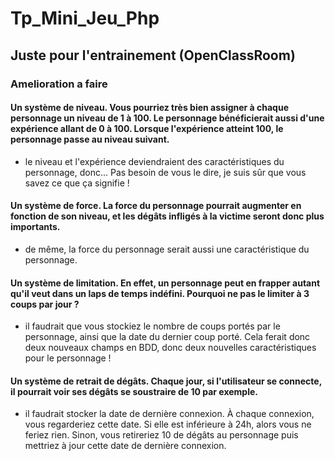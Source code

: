 # Tp_Mini_Jeu_Php
## Juste pour l'entrainement (OpenClassRoom)

### Amelioration a faire
    
#### Un système de niveau. Vous pourriez très bien assigner à chaque personnage un niveau de 1 à 100. Le personnage bénéficierait aussi d'une expérience allant de 0 à 100. Lorsque l'expérience atteint 100, le personnage passe au niveau suivant.

- le niveau et l'expérience deviendraient des caractéristiques du personnage, donc... Pas besoin de vous le dire, je suis sûr que vous savez ce que ça signifie !

#### Un système de force. La force du personnage pourrait augmenter en fonction de son niveau, et les dégâts infligés à la victime seront donc plus importants.

- de même, la force du personnage serait aussi une caractéristique du personnage.

#### Un système de limitation. En effet, un personnage peut en frapper autant qu'il veut dans un laps de temps indéfini. Pourquoi ne pas le limiter à 3 coups par jour ?

- il faudrait que vous stockiez le nombre de coups portés par le personnage, ainsi que la date du dernier coup porté. Cela ferait donc deux nouveaux champs en BDD, donc deux nouvelles caractéristiques pour le personnage !

#### Un système de retrait de dégâts. Chaque jour, si l'utilisateur se connecte, il pourrait voir ses dégâts se soustraire de 10 par exemple.

- il faudrait stocker la date de dernière connexion. À chaque connexion, vous regarderiez cette date. Si elle est inférieure à 24h, alors vous ne feriez rien. Sinon, vous retireriez 10 de dégâts au personnage puis mettriez à jour cette date de dernière connexion.
